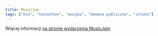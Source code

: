```yaml
---
title: MusicJam
tags: ["hs3", "hackathon", "muzyka", "domena publiczna", "sztuka"]
---
```


Więcej informacji [na stronie wydarzenia MusicJam](https://musicjam.pl/)